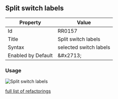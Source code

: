 ## Split switch labels

| Property | Value |
| -------- | ----- |
| Id | RR0157 |
| Title | Split switch labels |
| Syntax | selected switch labels |
| Enabled by Default | &\#x2713; |

### Usage

![Split switch labels](../../images/refactorings/SplitSwitchLabels.png)

[full list of refactorings](Refactorings.md)